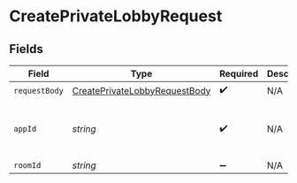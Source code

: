 # CreatePrivateLobbyRequest


## Fields

| Field                                                                                     | Type                                                                                      | Required                                                                                  | Description                                                                               | Example                                                                                   |
| ----------------------------------------------------------------------------------------- | ----------------------------------------------------------------------------------------- | ----------------------------------------------------------------------------------------- | ----------------------------------------------------------------------------------------- | ----------------------------------------------------------------------------------------- |
| `requestBody`                                                                             | [CreatePrivateLobbyRequestBody](../../models/operations/createprivatelobbyrequestbody.md) | :heavy_check_mark:                                                                        | N/A                                                                                       |                                                                                           |
| `appId`                                                                                   | *string*                                                                                  | :heavy_check_mark:                                                                        | N/A                                                                                       | app-af469a92-5b45-4565-b3c4-b79878de67d2                                                  |
| `roomId`                                                                                  | *string*                                                                                  | :heavy_minus_sign:                                                                        | N/A                                                                                       | 2swovpy1fnunu                                                                             |
